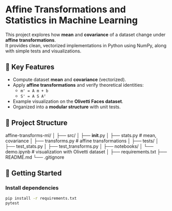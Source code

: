 # Affine Transformations and Statistics in Machine Learning

This project explores how **mean** and **covariance** of a dataset change under **affine transformations**.  
It provides clean, vectorized implementations in Python using NumPy, along with simple tests and visualizations.

## 🔑 Key Features
- Compute dataset **mean** and **covariance** (vectorized).
- Apply **affine transformations** and verify theoretical identities:
  - `m' = A m + b`
  - `S' = A S Aᵀ`
- Example visualization on the **Olivetti Faces dataset**.
- Organized into a **modular structure** with unit tests.

## 📂 Project Structure
affine-transforms-ml/
│
├── src/
│   ├── __init__.py
│   ├── stats.py          # mean, covariance
│   ├── transforms.py     # affine transformations
│
├── tests/
│   ├── test_stats.py
│   ├── test_transforms.py
│
├── notebooks/
│   └── demo.ipynb        # visualization with Olivetti dataset
│
├── requirements.txt
├── README.md
└── .gitignore

## 🚀 Getting Started

### Install dependencies
```bash
pip install -r requirements.txt
pytest
